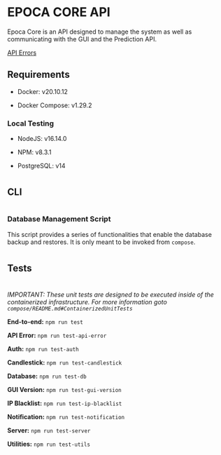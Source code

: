 # EPOCA CORE API

Epoca Core is an API designed to manage the system as well as communicating with the GUI and the Prediction API.


[API Errors](./API_ERRORS.md)


## Requirements

- Docker: v20.10.12

- Docker Compose: v1.29.2




### Local Testing

- NodeJS: v16.14.0

- NPM: v8.3.1

- PostgreSQL: v14





#
## CLI
#

### Database Management Script

This script provides a series of functionalities that enable the database backup and restores. It is only meant to be invoked from `compose`.





#
## Tests
#

*IMPORTANT: These unit tests are designed to be executed inside of the containerized infrastructure. For more information goto `compose/README.md#ContainerizedUnitTests`*

**End-to-end:** `npm run test`

**API Error:** `npm run test-api-error`

**Auth:** `npm run test-auth`

**Candlestick:** `npm run test-candlestick`

**Database:** `npm run test-db`

**GUI Version:** `npm run test-gui-version`

**IP Blacklist:** `npm run test-ip-blacklist`

**Notification:** `npm run test-notification`

**Server:** `npm run test-server`

**Utilities:** `npm run test-utils`